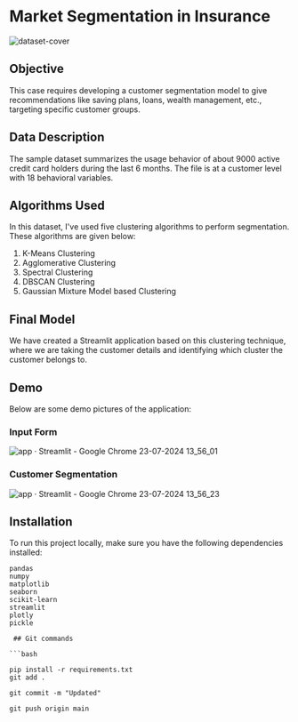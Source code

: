 # Market Segmentation in Insurance

![dataset-cover](https://github.com/user-attachments/assets/6dedd8c8-c7eb-482b-ba57-2fce3ccf9e6c)

## Objective

This case requires developing a customer segmentation model to give recommendations like saving plans, loans, wealth management, etc., targeting specific customer groups.

## Data Description

The sample dataset summarizes the usage behavior of about 9000 active credit card holders during the last 6 months. The file is at a customer level with 18 behavioral variables.

## Algorithms Used

In this dataset, I've used five clustering algorithms to perform segmentation. These algorithms are given below:

1. K-Means Clustering
2. Agglomerative Clustering
3. Spectral Clustering
4. DBSCAN Clustering
5. Gaussian Mixture Model based Clustering

## Final Model

We have created a Streamlit application based on this clustering technique, where we are taking the customer details and identifying which cluster the customer belongs to.

## Demo

Below are some demo pictures of the application:

### Input Form
![app · Streamlit - Google Chrome 23-07-2024 13_56_01](https://github.com/user-attachments/assets/b65465c6-7d86-479d-b806-01dddb2f4172)


### Customer Segmentation

![app · Streamlit - Google Chrome 23-07-2024 13_56_23](https://github.com/user-attachments/assets/a27679c1-961b-4dff-b244-d3e41709a69c)

## Installation

To run this project locally, make sure you have the following dependencies installed:

```plaintext
pandas
numpy
matplotlib
seaborn
scikit-learn
streamlit
plotly
pickle

 ## Git commands

```bash

pip install -r requirements.txt
git add .

git commit -m "Updated"

git push origin main
```

```
